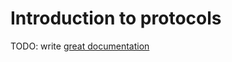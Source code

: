 # Introduction to protocols

TODO: write [great documentation](http://jacobian.org/writing/what-to-write/)

